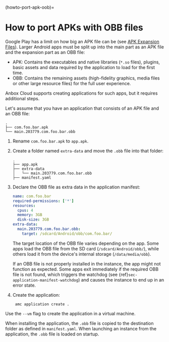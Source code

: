 (howto-port-apk-oob)=
# How to port APKs with OBB files

Google Play has a limit on how big an APK file can be (see [APK Expansion Files](https://developer.android.com/google/play/expansion-files.html)). Larger Android apps must be split up into the main part as an APK file and the expansion part as an OBB file:

- APK: Contains the executables and native libraries (`*.so` files), plugins, basic assets and data required by the application to load for the first time.
- OBB: Contains the remaining assets (high-fidelity graphics, media files or other large resource files) for the full user experience.

Anbox Cloud supports creating applications for such apps, but it requires additional steps.

Let's assume that you have an application that consists of an APK file and an OBB file:

```
.
├── com.foo.bar.apk
└── main.203779.com.foo.bar.obb
```

1. Rename `com.foo.bar.apk` to `app.apk`.
1. Create a folder named `extra-data` and move the `.obb` file into that folder:

   ```
   .
   ├── app.apk
   ├── extra-data
   │   └── main.203779.com.foo.bar.obb
   ├── manifest.yaml
   ```
1. Declare the OBB file as extra data in the application manifest:

   ```yaml
   name: com.foo.bar
   required-permissions: ['*']
   resources:
     cpus: 4
     memory: 3GB
     disk-size: 3GB
   extra-data:
     main.203779.com.foo.bar.obb:
       target: /sdcard/Android/obb/com.foo.bar/
   ```

   The target location of the OBB file varies depending on the app. Some apps load the OBB file from the SD card (`/sdcard/Android/obb/`), while others load it from the device's internal storage (`/data/media/obb`).

   If an OBB file is not properly installed in the instance, the app might not function as expected. Some apps exit immediately if the required OBB file is not found, which triggers the watchdog (see {ref}`sec-application-manifest-watchdog`) and causes the instance to end up in an error state.

1. Create the application:

        amc application create .

Use the `--vm` flag to create the application in a virtual machine.

When installing the application, the `.obb` file is copied to the destination folder as defined in `manifest.yaml`. When launching an instance from the application, the `.obb` file is loaded on startup.
